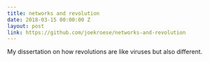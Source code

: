 ```yaml
---
title: networks and revolution
date: 2018-03-15 00:00:00 Z
layout: post
link: https://github.com/joekroese/networks-and-revolution
---
```


My dissertation on how revolutions are like viruses but also different.